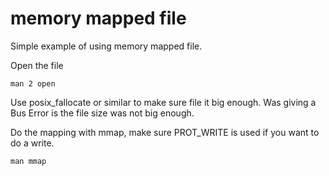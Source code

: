 # memory mapped file

Simple example of using memory mapped file.

Open the file

```
man 2 open
```

Use posix_fallocate or similar to make sure file it big enough. Was giving a Bus Error is the file size was not big enough.

Do the mapping with mmap, make sure PROT_WRITE is used if you want to do a write.

```
man mmap
```
